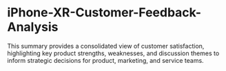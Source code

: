 # iPhone-XR-Customer-Feedback-Analysis
This summary provides a consolidated view of customer satisfaction, highlighting key product strengths, weaknesses, and discussion themes to inform strategic decisions for product, marketing, and service teams.

